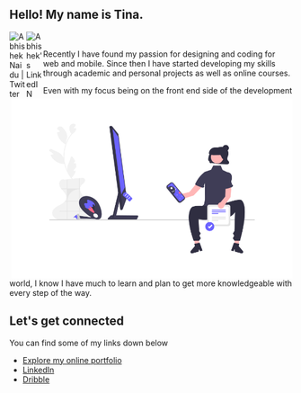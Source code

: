 ## Hello! My name is Tina.

<a href="https://twitter.com/abhisheknaiidu"> <img align="left" alt="Abhishek Naidu | Twitter" width="30px" src="../images/linkedin.png" /> </a> 

<a href="https://www.linkedin.com/in/abhisheknaiidu/"> <img align="left" alt="Abhishek's LinkedIN" width="30px" src="../images/dribbble.png" /> </a> 

<br />

<img align="right" alt="GIF" src="/images/undraw_creativity.png" width="500" height="320" />

Recently I have found my passion for designing and coding for web and mobile. Since then I have started developing my skills through academic and personal projects as well as online courses.

Even with my focus being on the front end side of the development world, I know I have much to learn and plan to get more knowledgeable with every step of the way.

## Let's get connected

You can find some of my links down below
* [Explore my online portfolio](https://t-mc-huynh.github.io/tmch-website/)
* [LinkedIn](https://www.linkedin.com/in/tina-huynh-59b433168/)
* [Dribble](https://dribbble.com/tina_mc_h)
